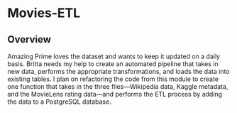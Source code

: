# Movies-ETL

## Overview

Amazing Prime loves the dataset and wants to keep it updated on a daily basis. Britta needs my help to create an automated pipeline that takes in new data, performs the appropriate transformations, and loads the data into existing tables. I plan on refactoring the code from this module to create one function that takes in the three files—Wikipedia data, Kaggle metadata, and the MovieLens rating data—and performs the ETL process by adding the data to a PostgreSQL database.

